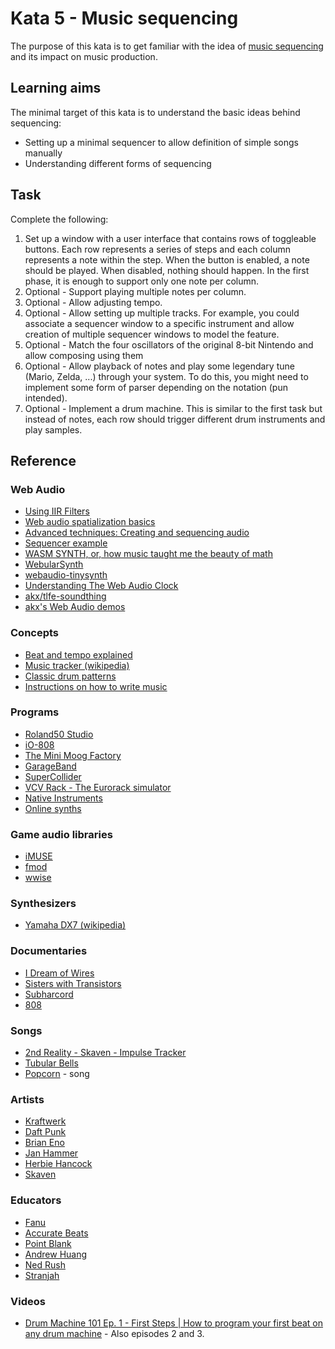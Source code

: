 # Kata 5 - Music sequencing

The purpose of this kata is to get familiar with the idea of [music sequencing](https://en.wikipedia.org/wiki/Music_sequencer) and its impact on music production.

## Learning aims

The minimal target of this kata is to understand the basic ideas behind sequencing:

* Setting up a minimal sequencer to allow definition of simple songs manually
* Understanding different forms of sequencing

## Task

Complete the following:

1. Set up a window with a user interface that contains rows of toggleable buttons. Each row represents a series of steps and each column represents a note within the step. When the button is enabled, a note should be played. When disabled, nothing should happen. In the first phase, it is enough to support only one note per column.
2. Optional - Support playing multiple notes per column.
3. Optional - Allow adjusting tempo.
4. Optional - Allow setting up multiple tracks. For example, you could associate a sequencer window to a specific instrument and allow creation of multiple sequencer windows to model the feature.
5. Optional - Match the four oscillators of the original 8-bit Nintendo and allow composing using them
6. Optional - Allow playback of notes and play some legendary tune (Mario, Zelda, ...) through your system. To do this, you might need to implement some form of parser depending on the notation (pun intended).
7. Optional - Implement a drum machine. This is similar to the first task but instead of notes, each row should trigger different drum instruments and play samples.

## Reference

### Web Audio

* [Using IIR Filters](https://developer.mozilla.org/en-US/docs/Web/API/Web_Audio_API/Using_IIR_filters)
* [Web audio spatialization basics](https://developer.mozilla.org/en-US/docs/Web/API/Web_Audio_API/Web_audio_spatialization_basics)
* [Advanced techniques: Creating and sequencing audio](https://developer.mozilla.org/en-US/docs/Web/API/Web_Audio_API/Advanced_techniques)
* [Sequencer example](https://jonoliver.codes/sequencer/)
* [WASM SYNTH, or, how music taught me the beauty of math](https://proofinprogress.com/posts/2020-02-19/wasm-synth.html)
* [WebularSynth](https://github.com/cantastage/webular-synth)
* [webaudio-tinysynth](https://g200kg.github.io/webaudio-tinysynth/)
* [Understanding The Web Audio Clock](https://sonoport.github.io/web-audio-clock.html)
* [akx/tlfe-soundthing](https://github.com/akx/tlfe-soundthing)
* [akx's Web Audio demos](https://akx.github.io/)

### Concepts

* [Beat and tempo explained](https://learningmusic.ableton.com/make-beats/beat-and-tempo.html)
* [Music tracker (wikipedia)](https://en.wikipedia.org/wiki/Music_tracker)
* [Classic drum patterns](https://docs.google.com/spreadsheets/d/19_3BxUMy3uy1Gb0V8Wc-TcG7q16Amfn6e8QVw4-HuD0/edit#gid=0)
* [Instructions on how to write music](https://medium.com/@danielmckemie/instructions-on-how-to-write-music-piece-1-3cb01bda3428)

### Programs

* [Roland50 Studio](https://roland50.studio/)
* [iO-808](https://io808.com/)
* [The Mini Moog Factory](https://www.moogmusic.com/news/celebrate-our-70th-anniversary-and-bobs-birthday-new-virtual-experience)
* [GarageBand](https://www.apple.com/mac/garageband/)
* [SuperCollider](https://supercollider.github.io/)
* [VCV Rack - The Eurorack simulator](https://vcvrack.com/)
* [Native Instruments](https://en.wikipedia.org/wiki/Native_Instruments)
* [Online synths](https://synth.playtronica.com/)

### Game audio libraries

* [iMUSE](https://en.wikipedia.org/wiki/IMUSE)
* [fmod](https://www.fmod.com/)
* [wwise](https://en.wikipedia.org/wiki/Audiokinetic_Wwise)

### Synthesizers

* [Yamaha DX7 (wikipedia)](https://en.wikipedia.org/wiki/Yamaha_DX7)

### Documentaries

* [I Dream of Wires](https://www.imdb.com/title/tt3636334/)
* [Sisters with Transistors](https://www.imdb.com/title/tt6744250/)
* [Subharcord](https://www.imdb.com/title/tt19244906/)
* [808](https://en.wikipedia.org/wiki/808_(film))

### Songs

* [2nd Reality - Skaven - Impulse Tracker](https://www.youtube.com/watch?v=cpNGBzd2SLE)
* [Tubular Bells](https://en.m.wikipedia.org/wiki/Tubular_Bells)
* [Popcorn](https://en.m.wikipedia.org/wiki/Popcorn_(instrumental)) - song

### Artists

* [Kraftwerk](https://en.m.wikipedia.org/wiki/Kraftwerk)
* [Daft Punk](https://en.wikipedia.org/wiki/Daft_Punk)
* [Brian Eno](https://en.m.wikipedia.org/wiki/Brian_Eno)
* [Jan Hammer](https://en.m.wikipedia.org/wiki/Jan_Hammer)
* [Herbie Hancock](https://en.m.wikipedia.org/wiki/Herbie_Hancock)
* [Skaven](https://www.mikseri.net/artists/skaven.33783.php?displ_lang=en)

### Educators

* [Fanu](https://www.youtube.com/@fanusamurai)
* [Accurate Beats](https://www.youtube.com/@AccurateBeats)
* [Point Blank](https://www.youtube.com/channel/UCIWNozFjO8yVdJFsGKVmPgg)
* [Andrew Huang](https://www.youtube.com/@andrewhuang)
* [Ned Rush](https://www.youtube.com/channel/UCIbbeIvZgBiXikUJaYWXTcQ)
* [Stranjah](https://www.youtube.com/@STRANJAH)

### Videos

* [Drum Machine 101 Ep. 1 - First Steps | How to program your first beat on any drum machine](https://www.youtube.com/watch?v=eq_DGafM-4s) - Also episodes 2 and 3.
